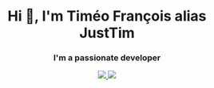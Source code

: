 <h1 align="center">Hi 👋, I'm Timéo François alias JustTim</h1>
<h3 align="center">I'm a passionate developer</h3>

<p align="center">
  <a href="https://svelte.dev">
    <img src="https://skillicons.dev/icons?i=svelte"/>
  </a>
  <a href="https://git-scm.com"">
    <img src="https://skillicons.dev/icons?i=git"/>
  </a>
</p>
